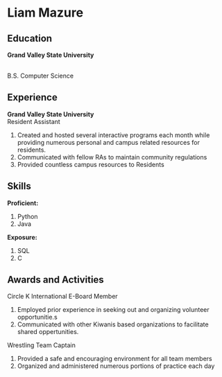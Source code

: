 <h1>Liam Mazure</h1>

<h2>Education</h2>

<strong>Grand Valley State University</strong>

<br>B.S. Computer Science

<h2>Experience</h2>

<strong>Grand Valley State University</strong>
<br>Resident Assistant

<ol>
  <li>Created and hosted several interactive programs each month while providing numerous personal and campus related resources for residents.</li>
  <li>Communicated with fellow RAs to maintain community regulations</li>
  <li>Provided countless campus resources to Residents</li>
</ol>

<h2>Skills</h2>
<strong>Proficient:</strong>
<ol>
  <li>Python</li>
  <li>Java</li>
</ol>

<strong>Exposure:</strong>
<ol>
  <li>SQL</li>
  <li>C</li>
</ol>

<h2>Awards and Activities</h2>

Circle K International E-Board Member
<ol>
  <li>Employed prior experience in seeking out and organizing volunteer opportunitie.s</li>
  <li>Communicated with other Kiwanis based organizations to facilitate shared oppertunities.</li>
</ol>

Wrestling Team Captain
<ol>
  <li>Provided a safe and encouraging environment for all team members</li>
  <li>Organized and administered numerous portions of practice each day</li>
</ol>
